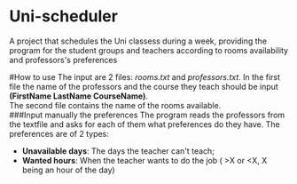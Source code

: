 # Uni-scheduler
A project that schedules the Uni classess during a week, providing the program for the student groups and teachers according to rooms availability and professors's preferences

#How to use
The input are 2 files: _rooms.txt_ and _professors.txt_. In the first file the name of the professors and the course they teach should
be input **(FirstName LastName CourseName)**. </br>
The second file contains the name of the rooms available.
</br>
###Input manually the preferences
The program reads the professors from the textfile and asks for each of them what preferences do they have. The preferences are of 2 types:
* **Unavailable days**: The days the teacher can't teach;
* **Wanted hours**: When the teacher wants to do the job ( >X or <X, X being an hour of the day)
